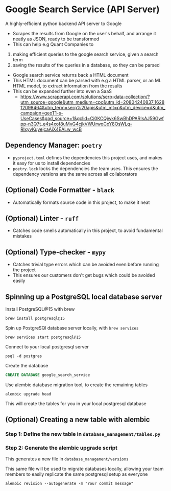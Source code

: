 # Google Search Service (API Server)

A highly-efficient python backend API server to Google
- Scrapes the results from Google on the user's behalf, and arrange it neatly as JSON, ready to be transformed
- This can help e.g Quant Companies to

1. making efficient queries to the google search service, given a search term
2. saving the results of the queries in a database, so they can be parsed
- Google search service returns back a HTML document
- This HTML document can be parsed with e.g a HTML parser, or an ML HTML model, to extract information from the results
- This can be expanded further into even a SaaS
  - https://www.scraperapi.com/solutions/serp-data-collection/?utm_source=google&utm_medium=cpc&utm_id=20804240837_162812098464&utm_term=serp%20apis&utm_mt=p&utm_device=d&utm_campaign=geoT1-s-UseCases&gad_source=1&gclid=Cj0KCQjwk6SwBhDPARIsAJ59Gwfpp-n3Q7t_e4s4xof8uMvG4cjkVWUrwoCoY8OsWLq-RlxyvKuyejcaAiX4EALw_wcB

## Dependency Manager: `poetry`
- `pyproject.toml` defines the dependencies this project uses, and makes it easy for us to install dependencies
- `poetry.lock` locks the dependencies the team uses. This ensures the dependency versions are the same across all collaborators

## (Optional) Code Formatter - `black`
- Automatically formats source code in this project, to make it neat

## (Optional) Linter - `ruff`
- Catches code smells automatically in this project, to avoid fundamental mistakes

## (Optional) Type-checker - `mypy`
- Catches trivial type errors which can be avoided even before running the project
- This ensures our customers don't get bugs which could be avoided easily

## Spinning up a PostgreSQL local database server

Install PostgreSQL@15 with brew

```commandline
brew install postgresql@15
```

Spin up PostgreSQl database server locally, with `brew services`

```commandline
brew services start postgresql@15
```

Connect to your local postgresql server

```
psql -d postgres
```

Create the database

```sql
CREATE DATABASE google_search_service
```

Use alembic database migration tool, to create the remaining tables

```commandline
alembic upgrade head
```

This will create the tables for you in your local postgresql database



## (Optional) Creating a new table with alembic

### Step 1: Define the new table in `database_management/tables.py`

### Step 2: Generate the alembic upgrade script

This generates a new file in `database_management/versions`

This same file will be used to migrate databases locally, allowing your team members to easily replicate the same postgresql setup as everyone

```commandline
alembic revision --autogenerate -m "Your commit message"
```